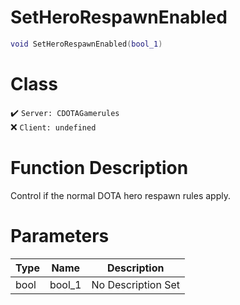 # SetHeroRespawnEnabled
```lua
void SetHeroRespawnEnabled(bool_1)
```
# Class
✔️ `Server: CDOTAGamerules`  
❌ `Client: undefined`  

# Function Description
Control if the normal DOTA hero respawn rules apply.
# Parameters
Type|Name|Description
--|--|--
bool|bool_1|No Description Set
